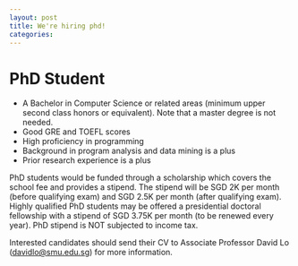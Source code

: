 ```yaml
---
layout: post
title: We're hiring phd!
categories: 
---
```


# PhD Student

- A Bachelor in Computer Science or related areas (minimum upper second class honors or equivalent). Note that a master degree is not needed.
- Good GRE and TOEFL scores
- High proficiency in programming
- Background in program analysis and data mining is a plus
- Prior research experience is a plus

PhD students would be funded through a scholarship which covers the school fee and provides a stipend. The stipend will be SGD 2K per month (before qualifying exam) and SGD 2.5K per month (after qualifying exam). Highly qualified PhD students may be offered a presidential doctoral fellowship with a stipend of SGD 3.75K per month (to be renewed every year). PhD stipend is NOT subjected to income tax.

Interested candidates should send their CV to Associate Professor David Lo (davidlo@smu.edu.sg) for more information.
